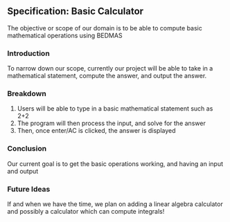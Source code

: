 ## Specification: Basic Calculator

The objective or scope of our domain is to be able to compute basic mathematical operations using BEDMAS

### Introduction

To narrow down our scope, currently our project will be able to take in a mathematical statement, compute the answer, and output the answer.

### Breakdown

1. Users will be able to type in a basic mathematical statement such as 2+2
2. The program will then process the input, and solve for the answer
3. Then, once enter/AC is clicked, the answer is displayed

### Conclusion

Our current goal is to get the basic operations working, and having an input and output

### Future Ideas

If and when we have the time, we plan on adding a linear algebra calculator and possibly a calculator which can compute integrals!



